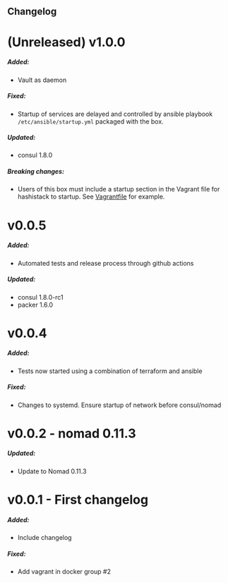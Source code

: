## Changelog

# (Unreleased) v1.0.0
##### Added:
- Vault as daemon
##### Fixed:
- Startup of services are delayed and controlled by ansible playbook `
/etc/ansible/startup.yml` packaged with the box.
##### Updated:
- consul 1.8.0
##### Breaking changes:
- Users of this box must include a startup section in the Vagrant file for
hashistack to startup. See [Vagrantfile](Vagrantfile) for example.

# v0.0.5
##### Added:
- Automated tests and release process through github actions
##### Updated:
- consul 1.8.0-rc1
- packer 1.6.0

# v0.0.4
##### Added:
- Tests now started using a combination of terraform and ansible
##### Fixed:
- Changes to systemd. Ensure startup of network before consul/nomad

# v0.0.2 - nomad 0.11.3
##### Updated:
- Update to Nomad 0.11.3
# v0.0.1 - First changelog
##### Added:
- Include changelog
##### Fixed:
- Add vagrant in docker group #2
